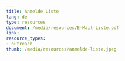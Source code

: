 ```yaml
---
title: Anmelde Liste
lang: de
type: resources
document: /media/resources/E-Mail-Liste.pdf
link: 
resource_types:
- outreach
thumb: /media/resources/anmelde-liste.jpeg
---
```

